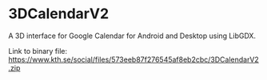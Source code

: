 # 3DCalendarV2

A 3D interface for Google Calendar for Android and Desktop using LibGDX.

Link to binary file:
https://www.kth.se/social/files/573eeb87f276545af8eb2cbc/3DCalendarV2.zip

